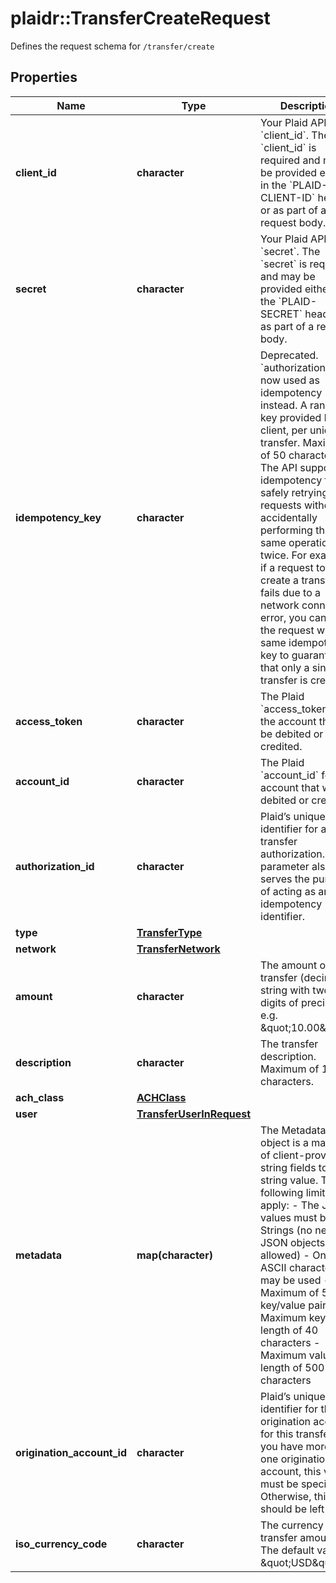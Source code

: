 # plaidr::TransferCreateRequest

Defines the request schema for `/transfer/create`

## Properties
Name | Type | Description | Notes
------------ | ------------- | ------------- | -------------
**client_id** | **character** | Your Plaid API &#x60;client_id&#x60;. The &#x60;client_id&#x60; is required and may be provided either in the &#x60;PLAID-CLIENT-ID&#x60; header or as part of a request body. | [optional] 
**secret** | **character** | Your Plaid API &#x60;secret&#x60;. The &#x60;secret&#x60; is required and may be provided either in the &#x60;PLAID-SECRET&#x60; header or as part of a request body. | [optional] 
**idempotency_key** | **character** | Deprecated. &#x60;authorization_id&#x60; is now used as idempotency instead.  A random key provided by the client, per unique transfer. Maximum of 50 characters.  The API supports idempotency for safely retrying requests without accidentally performing the same operation twice. For example, if a request to create a transfer fails due to a network connection error, you can retry the request with the same idempotency key to guarantee that only a single transfer is created. | [optional] 
**access_token** | **character** | The Plaid &#x60;access_token&#x60; for the account that will be debited or credited. | 
**account_id** | **character** | The Plaid &#x60;account_id&#x60; for the account that will be debited or credited. | 
**authorization_id** | **character** | Plaid’s unique identifier for a transfer authorization. This parameter also serves the purpose of acting as an idempotency identifier. | 
**type** | [**TransferType**](TransferType.md) |  | 
**network** | [**TransferNetwork**](TransferNetwork.md) |  | 
**amount** | **character** | The amount of the transfer (decimal string with two digits of precision e.g. \&quot;10.00\&quot;). | 
**description** | **character** | The transfer description. Maximum of 10 characters. | 
**ach_class** | [**ACHClass**](ACHClass.md) |  | 
**user** | [**TransferUserInRequest**](TransferUserInRequest.md) |  | 
**metadata** | **map(character)** | The Metadata object is a mapping of client-provided string fields to any string value. The following limitations apply: - The JSON values must be Strings (no nested JSON objects allowed) - Only ASCII characters may be used - Maximum of 50 key/value pairs - Maximum key length of 40 characters - Maximum value length of 500 characters  | [optional] 
**origination_account_id** | **character** | Plaid’s unique identifier for the origination account for this transfer. If you have more than one origination account, this value must be specified. Otherwise, this field should be left blank. | [optional] 
**iso_currency_code** | **character** | The currency of the transfer amount. The default value is \&quot;USD\&quot;. | [optional] 


